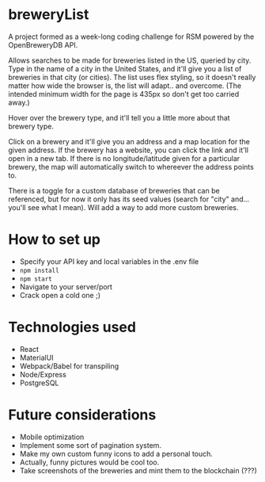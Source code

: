 # breweryList

A project formed as a week-long coding challenge for RSM powered by the OpenBreweryDB API.

Allows searches to be made for breweries listed in the US, queried by city. Type in the name of a city in the United States, and it'll give you a list of breweries in that city (or cities). The list uses flex styling, so it doesn't really matter how wide the browser is, the list will adapt.. and overcome. (The intended minimum width for the page is 435px so don't get too carried away.)

Hover over the brewery type, and it'll tell you a little more about that brewery type.

Click on a brewery and it'll give you an address and a map location for the given address. If the brewery has a website, you can click the link and it'll open in a new tab. If there is no longitude/latitude given for a particular brewery, the map will automatically switch to whereever the address points to.

There is a toggle for a custom database of breweries that can be referenced, but for now it only has its seed values (search for "city" and... you'll see what I mean). Will add a way to add more custom breweries.


# How to set up

- Specify your API key and local variables in the .env file
- `npm install`
- `npm start`
- Navigate to your server/port
- Crack open a cold one ;)


# Technologies used

- React
- MaterialUI
- Webpack/Babel for transpiling
- Node/Express
- PostgreSQL


# Future considerations

- Mobile optimization
- Implement some sort of pagination system.
- Make my own custom funny icons to add a personal touch.
- Actually, funny pictures would be cool too.
- Take screenshots of the breweries and mint them to the blockchain (???)
